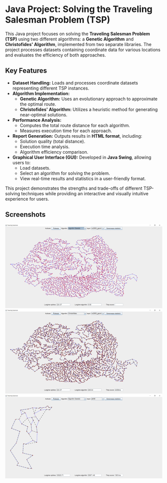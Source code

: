 # Java Project: Solving the Traveling Salesman Problem (TSP)

This Java project focuses on solving the **Traveling Salesman Problem (TSP)** using two different algorithms: a **Genetic Algorithm** and **Christofides' Algorithm**, implemented from two separate libraries. The project processes datasets containing coordinate data for various locations and evaluates the efficiency of both approaches.

## Key Features

- **Dataset Handling:** Loads and processes coordinate datasets representing different TSP instances.
- **Algorithm Implementation:**
  - **Genetic Algorithm:** Uses an evolutionary approach to approximate the optimal route.
  - **Christofides' Algorithm:** Utilizes a heuristic method for generating near-optimal solutions.
- **Performance Analysis:**
  - Computes the total route distance for each algorithm.
  - Measures execution time for each approach.
- **Report Generation:** Outputs results in **HTML format**, including:
  - Solution quality (total distance).
  - Execution time analysis.
  - Algorithm efficiency comparison.
- **Graphical User Interface (GUI):** Developed in **Java Swing**, allowing users to:
  - Load datasets.
  - Select an algorithm for solving the problem.
  - View real-time results and statistics in a user-friendly format.

This project demonstrates the strengths and trade-offs of different TSP-solving techniques while providing an interactive and visually intuitive experience for users.

## Screenshots

![](https://github.com/BiancaAciocanesa/JAVA_TSP/blob/main/images/tsp.PNG)
![](https://github.com/BiancaAciocanesa/JAVA_TSP/blob/main/images/tsp2.PNG)
![](https://github.com/BiancaAciocanesa/JAVA_TSP/blob/main/images/tsp3.PNG)
